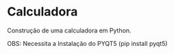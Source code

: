# Calculadora
Construção de uma calculadora em Python.

OBS: Necessita a Instalação do PYQT5 (pip install pyqt5)
